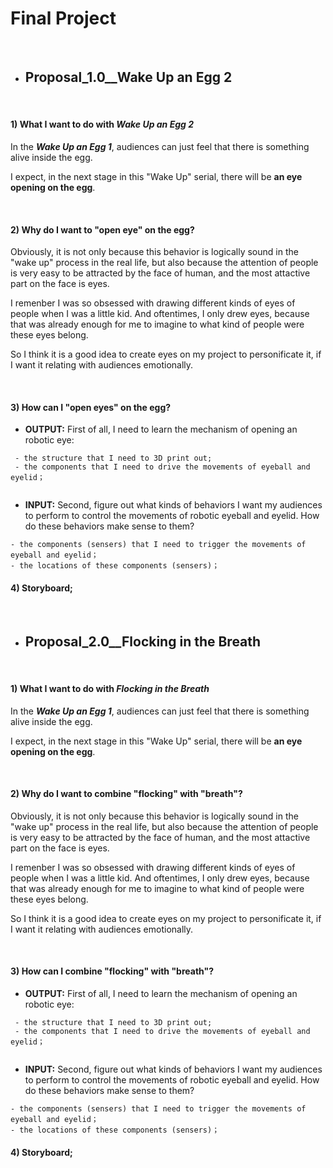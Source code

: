 # Final Project

&nbsp;
&nbsp;
&nbsp;
&nbsp;
&nbsp;
&nbsp;

 * ## Proposal_1.0__Wake Up an Egg 2
 
 &nbsp;
 
 #### 1) What I want to do with **_Wake Up an Egg 2_**
 In the **_Wake Up an Egg 1_**, audiences can just feel that there is something alive inside the egg. 
 
 I expect, in the next stage in this "Wake Up" serial, there will be **an eye opening on the egg**.
 
 &nbsp;
 
 #### 2) Why do I want to "open eye" on the egg?
 
 Obviously, it is not only because this behavior is logically sound in the "wake up" process in the real life, 
 but also because the attention of people is very easy to be attracted by the face of human, and the most attactive part 
 on the face is eyes.
 
 I remenber I was so obsessed with drawing different kinds of eyes of people when I was a little kid.
 And oftentimes, I only drew eyes, because that was already enough for me to imagine to what kind of people were these eyes belong.
 
 So I think it is a good idea to create eyes on my project to personificate it, if I want it relating with audiences emotionally.
  
 &nbsp;
  
 #### 3) How can I "open eyes" on the egg?
 
 * **OUTPUT:** First of all, I need to learn the mechanism of opening an robotic eye:
 
``` 
 - the structure that I need to 3D print out;
 - the components that I need to drive the movements of eyeball and eyelid；
 
```
 
 
 * **INPUT:** Second, figure out what kinds of behaviors I want my audiences to perform to control the movements of robotic eyeball and eyelid. How do these behaviors make sense to them?
 
 ``` 
 - the components (sensers) that I need to trigger the movements of eyeball and eyelid；
 - the locations of these components (sensers)；
```
#### 4) Storyboard;
 
&nbsp;
&nbsp;
&nbsp; 
 
 * ## Proposal_2.0__Flocking in the Breath
 
 &nbsp;
 
 #### 1) What I want to do with **_Flocking in the Breath_**
 In the **_Wake Up an Egg 1_**, audiences can just feel that there is something alive inside the egg. 
 
 I expect, in the next stage in this "Wake Up" serial, there will be **an eye opening on the egg**.
 
 &nbsp;
 
 #### 2) Why do I want to combine "flocking" with "breath"?
 
 Obviously, it is not only because this behavior is logically sound in the "wake up" process in the real life, 
 but also because the attention of people is very easy to be attracted by the face of human, and the most attactive part 
 on the face is eyes.
 
 I remenber I was so obsessed with drawing different kinds of eyes of people when I was a little kid.
 And oftentimes, I only drew eyes, because that was already enough for me to imagine to what kind of people were these eyes belong.
 
 So I think it is a good idea to create eyes on my project to personificate it, if I want it relating with audiences emotionally.
  
 &nbsp;
  
 #### 3) How can I combine "flocking" with "breath"?
 
 * **OUTPUT:** First of all, I need to learn the mechanism of opening an robotic eye:
 
``` 
 - the structure that I need to 3D print out;
 - the components that I need to drive the movements of eyeball and eyelid；
 
```
 
 
 * **INPUT:** Second, figure out what kinds of behaviors I want my audiences to perform to control the movements of robotic eyeball and eyelid. How do these behaviors make sense to them?
 
 ``` 
 - the components (sensers) that I need to trigger the movements of eyeball and eyelid；
 - the locations of these components (sensers)；
```
#### 4) Storyboard;
 
&nbsp;
&nbsp;
&nbsp; 
 
 
 
 
